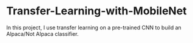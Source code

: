 # Transfer-Learning-with-MobileNet


In this project, I use transfer learning on a pre-trained CNN to build an Alpaca/Not Alpaca classifier.
